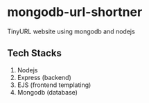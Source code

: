 # mongodb-url-shortner

TinyURL website using mongodb and nodejs

## Tech Stacks

1. Nodejs
2. Express (backend)
3. EJS (frontend templating)
4. Mongodb (database)
